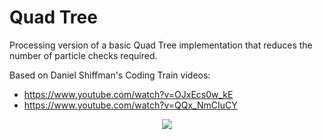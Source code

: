 # Quad Tree

Processing version of a basic Quad Tree implementation that reduces the number of particle checks required.

Based on Daniel Shiffman's Coding Train videos:

* https://www.youtube.com/watch?v=OJxEcs0w_kE
* https://www.youtube.com/watch?v=QQx_NmCIuCY

<p align="center">
  <img src="images/screenShot.png"/>
</p>
